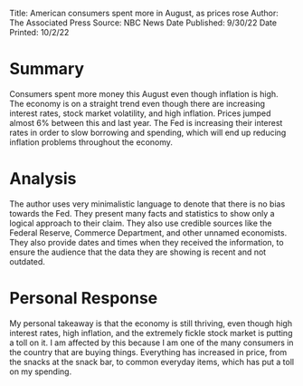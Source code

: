 Title: American consumers spent more in August, as prices rose
Author: The Associated Press
Source: NBC News
Date Published: 9/30/22
Date Printed: 10/2/22

# Summary
Consumers spent more money this August even though inflation is high. The economy is on a straight trend even though there are increasing interest rates, stock market volatility, and high inflation. Prices jumped almost 6% between this and last year. The Fed is increasing their interest rates in order to slow borrowing and spending, which will end up reducing inflation problems throughout the economy.

# Analysis
The author uses very minimalistic language to denote that there is no bias towards the Fed. They present many facts and statistics to show only a logical approach to their claim. They also use credible sources like the Federal Reserve, Commerce Department, and other unnamed economists. They also provide dates and times when they received the information, to ensure the audience that the data they are showing is recent and not outdated. 

# Personal Response
My personal takeaway is that the economy is still thriving, even though high interest rates, high inflation, and the extremely fickle stock market is putting a toll on it. I am affected by this because I am one of the many consumers in the country that are buying things. Everything has increased in price, from the snacks at the snack bar, to common everyday items, which has put a toll on my spending.